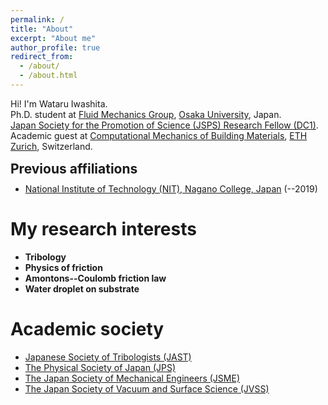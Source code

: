 ```yaml
---
permalink: /
title: "About"
excerpt: "About me"
author_profile: true
redirect_from: 
  - /about/
  - /about.html
---
```


Hi! I'm Wataru Iwashita. <br>
Ph.D. student at [Fluid Mechanics Group](https://fm.me.es.osaka-u.ac.jp/en/), [Osaka University](https://www.osaka-u.ac.jp/en), Japan. <br>
[Japan Society for the Promotion of Science (JSPS) Research Fellow (DC1)](https://www.jsps.go.jp/english/e-pd/index.html). <br>
Academic guest at [Computational Mechanics of Building Materials](https://ifb.ethz.ch/compmech/), [ETH Zurich](https://ethz.ch/en.html), Switzerland. 

<p style="margin-bottom: -1em; "></p>

Previous affiliations
-----

<p style="margin-bottom: -0.5em; "></p>

* [National Institute of Technology (NIT), Nagano College, Japan](https://www.nagano-nct.ac.jp/english/index.php) (--2019)

<p style="margin-bottom: 1.5em; "></p>

My research interests
======
* <b>Tribology</b>
* <b>Physics of friction</b>
* <b>Amontons--Coulomb friction law</b>
* <b>Water droplet on substrate</b>

Academic society
=====
* [Japanese Society of Tribologists (JAST)](https://www.tribology.jp/indexe.htm)
* [The Physical Society of Japan (JPS)](https://www.jps.or.jp/english/)
* [The Japan Society of Mechanical Engineers (JSME)](https://www.jsme.or.jp/english/)
* [The Japan Society of Vacuum and Surface Science (JVSS)](https://www.jvss.jp/eng/index.php)

